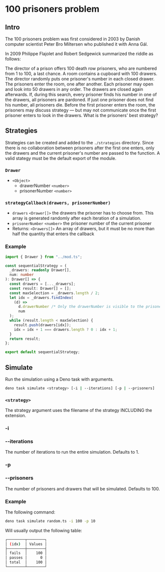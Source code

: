 # 100 prisoners problem

## Intro

The 100 prisoners problem was first considered in 2003 by Danish computer scientist Peter Bro Miltersen who published it with Anna Gál.

In 2009 Philippe Flajolet and Robert Sedgewick summarized the riddle as follows:

The director of a prison offers 100 death row prisoners, who are numbered from 1 to 100, a last chance. A room contains a cupboard with 100 drawers. The director randomly puts one prisoner's number in each closed drawer. The prisoners enter the room, one after another. Each prisoner may open and look into 50 drawers in any order. The drawers are closed again afterwards. If, during this search, every prisoner finds his number in one of the drawers, all prisoners are pardoned. If just one prisoner does not find his number, all prisoners die. Before the first prisoner enters the room, the prisoners may discuss strategy — but may not communicate once the first prisoner enters to look in the drawers. What is the prisoners' best strategy?

## Strategies

Strategies can be created and added to the `./strategies` directory. Since there is no collaboration between prisoners after the first one enters, only the drawers and the current prisoner's number are passed to the function. A valid stategy must be the default export of the module.

### `Drawer`

- `<Object>`
  - drawerNumber `<number>`
  - prisonerNumber `<number>`

### `strategyCallback(drawers, prisonerNumber)`

- `drawers` `<Drawer[]>` the drawers the prisoner has to choose from. This array is generated randomly after each iteration of a simulation.
- `prisonerNumber` `<number>` the prisoner number of the current prisoner
- Returns: `<Drawers[]>` An array of drawers, but it must be no more than half the quantity that enters the callback

### Example

```typescript
import { Drawer } from "../mod.ts";

const sequentialStrategy = (
  _drawers: readonly Drawer[],
  num: number
): Drawer[] => {
  const drawers = [..._drawers];
  const result: Drawer[] = [];
  const maxSelection = _drawers.length / 2;
  let idx = _drawers.findIndex(
    (d) =>
      d.drawerNumber /* Only the drawerNumber is visible to the prisoner when entering the room */ ===
      num
  );
  while (result.length < maxSelection) {
    result.push(drawers[idx]);
    idx = idx + 1 === drawers.length ? 0 : idx + 1;
  }
  return result;
};

export default sequentialStrategy;
```

## Simulate

Run the simulation using a Deno task with arguments.

```bash
deno task simulate <strategy> [-i | --iterations] [-p | --prisoners]
```

### `<strategy>`

The strategy argument uses the filename of the strategy INCLUDING the extension.

### -i

### --iterations

The number of iterations to run the entire simulation. Defaults to 1.

### -p

### --prisoners

The number of prisoners and drawers that will be simulated. Defaults to 100.

### Example

The following command:

```bash
deno task simulate random.ts -i 100 -p 10
```

Will usually output the following table:

```bash
┌────────┬────────┐
│ (idx)  │ Values │
├────────┼────────┤
│ fails  │    100 │
│ passes │      0 │
│ total  │    100 │
└────────┴────────┘
```
